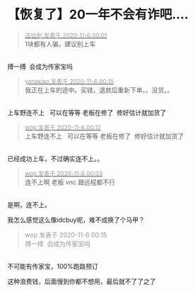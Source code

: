 # 【恢复了】20一年不会有诈吧....


<div class="quote"><blockquote><font size="2"><a href="https://www.hostloc.com/forum.php?mod=redirect&amp;goto=findpost&amp;pid=9409517&amp;ptid=763036" target="_blank"><font color="#999999">法拉利 发表于 2020-11-6 00:01</font></a></font><br />
1块都有人骗，建议别上车</blockquote></div><br />
搏一搏&nbsp;&nbsp;会成为传家宝吗

<div class="quote"><blockquote><font size="2"><a href="https://www.hostloc.com/forum.php?mod=redirect&amp;goto=findpost&amp;pid=9409560&amp;ptid=763036" target="_blank"><font color="#999999">yanaxiao 发表于 2020-11-6 00:15</font></a></font><br />
我正在上车的途中。买错，退款后重新下单。。没货。。</blockquote></div><br />
上车野连不上&nbsp; &nbsp;可以在等等 老板在修了&nbsp;&nbsp;修好估计就加货了

<div class="quote"><blockquote><font size="2"><a href="https://www.hostloc.com/forum.php?mod=redirect&amp;goto=findpost&amp;pid=9409566&amp;ptid=763036" target="_blank"><font color="#999999">wop 发表于 2020-11-6 00:17</font></a></font><br />
上车野连不上&nbsp; &nbsp;可以在等等 老板在修了&nbsp;&nbsp;修好估计就加货了</blockquote></div><br />
已经成功上车，不过确实连不上。。

<div class="quote"><blockquote><font size="2"><a href="https://www.hostloc.com/forum.php?mod=redirect&amp;goto=findpost&amp;pid=9409530&amp;ptid=763036" target="_blank"><font color="#999999">wop 发表于 2020-11-6 00:03</font></a></font><br />
连不上啊 老板 vnc 跟远程都不行</blockquote></div><br />
是啊，连不上。

我怎么感觉这么像idcbuy呢，难不成换了个马甲？

<div class="quote"><blockquote><font color="#999999">wop 发表于 2020-11-6 00:15</font><br />
<font color="#999999">搏一搏&nbsp;&nbsp;会成为传家宝吗</font></blockquote></div><br />
不可能有传家宝，100%跑路预订

这种浪费钱，后面慢到你都不想用，最后就不了了之了
